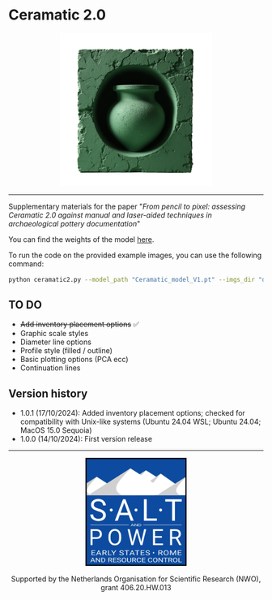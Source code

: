 # Ceramatic 2.0 
<p align="center">
<img src="https://github.com/lrncrd/Ceramatic2.0/blob/main/imgs/logo_ceramatic.png" width="300"/>
</p>

<hr>

Supplementary materials for the paper "*From pencil to pixel: assessing Ceramatic 2.0 against manual and laser-aided techniques in archaeological pottery documentation*"

You can find the weights of the model [here](https://drive.google.com/file/d/1b23yWPZ0LKerIM8CWz2DcbhapThCnT7A/view?usp=drive_link).

To run the code on the provided example images, you can use the following command:

```bash
python ceramatic2.py --model_path "Ceramatic_model_V1.pt" --imgs_dir "demo/example_imgs" --tabular_file "demo/metadata_example.xlsx" --diagnostic --diagnostic_plots --add_bar --install_requirements
```

## TO DO

- <s>Add inventory placement options</s> ✅
- Graphic scale styles
- Diameter line options
- Profile style (filled / outline)
- Basic plotting options (PCA ecc)
- Continuation lines


## Version history
- 1.0.1 (17/10/2024): Added inventory placement options; checked for compatibility with Unix-like systems (Ubuntu 24.04 WSL; Ubuntu 24.04; MacOS 15.0 Sequoia)
- 1.0.0 (14/10/2024): First version release


<hr>

<p align="center">
<img src="https://github.com/lrncrd/Ceramatic2.0/blob/main/imgs/Salt_Project_logo.jpg" width="200"/>
</p>

<p align="center">
Supported by the Netherlands Organisation for Scientific Research (NWO), grant 406.20.HW.013
</p>
